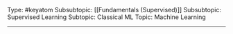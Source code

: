 Type: #keyatom
Subsubtopic: [[Fundamentals (Supervised)]]
Subsubtopic: Supervised Learning
Subtopic: Classical ML
Topic: Machine Learning

----
